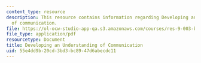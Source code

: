 ```yaml
---
content_type: resource
description: This resource contains information regarding Developing an understanding
  of communication.
file: https://ol-ocw-studio-app-qa.s3.amazonaws.com/courses/res-9-003-brains-minds-and-machines-summer-course-summer-2015/55e4dd9b20cd3bd3bc8947d6abecdc11_MITRES_9_003SUM15_Lec3-3.pdf
file_type: application/pdf
resourcetype: Document
title: Developing an Understanding of Communication
uid: 55e4dd9b-20cd-3bd3-bc89-47d6abecdc11
---
```

